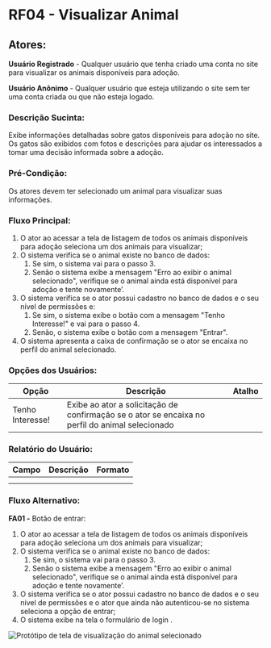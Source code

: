 # RF04 - Visualizar Animal

## Atores:

**Usuário Registrado** - Qualquer usuário que tenha criado uma conta no site para visualizar os animais disponíveis para adoção.

**Usuário Anônimo** - Qualquer usuário que esteja utilizando o site sem ter uma conta criada ou que não esteja logado.

### Descrição Sucinta:

Exibe informações detalhadas sobre gatos disponíveis para adoção no site. Os gatos são exibidos com fotos e descrições para ajudar os interessados a tomar uma decisão informada sobre a adoção.

### Pré-Condição:

Os atores devem ter selecionado um animal para visualizar suas informações.

### Fluxo Principal:


1. O ator ao acessar a tela de listagem de todos os animais disponíveis para adoção seleciona um dos animais para visualizar;
2. O sistema verifica se o animal existe no banco de dados:
    1. Se sim, o sistema vai para o passo 3.
    2. Senão o sistema exibe a mensagem "Erro ao exibir o animal selecionado", verifique se o animal ainda está disponível para adoção e tente novamente’.
3. O sistema verifica se o ator possui cadastro no banco de dados e o seu nível de permissões e:
    1. Se sim, o sistema exibe o botão com a mensagem "Tenho Interesse!" e vai para o passo 4.
    2. Senão, o sistema exibe o botão com a mensagem "Entrar".
4. O sistema apresenta a caixa de confirmação se o ator se encaixa no perfil do animal selecionado.

### Opções dos Usuários:

| Opção | Descrição | Atalho |
| --- | --- | --- |
| Tenho Interesse! | Exibe ao ator a solicitação de confirmação se o ator se encaixa no perfil do animal selecionado |  |


### Relatório do Usuário:

| Campo | Descrição | Formato |
| --- | --- | --- |
|  |  |  |
|  |  |  |

### Fluxo Alternativo:

**FA01 -** Botão de entrar:

1. O ator ao acessar a tela de listagem de todos os animais disponíveis para adoção seleciona um dos animais para visualizar;
2. O sistema verifica se o animal existe no banco de dados:
    1. Se sim, o sistema vai para o passo 3.
    2. Senão o sistema exibe a mensagem "Erro ao exibir o animal selecionado", verifique se o animal ainda está disponível para adoção e tente novamente’.
3. O sistema verifica se o ator possui cadastro no banco de dados e o seu nível de permissões e o ator que ainda não autenticou-se no sistema seleciona a opção de entrar;
4. O sistema exibe na tela o formulário de login .

![Protótipo de tela de visualização do animal selecionado](https://i.imgur.com/M9IBAUs.png)
